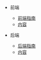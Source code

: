 <!-- _navbar.md -->

* 前端
  * [前端指南](FrontSide/guide.md)
  * [内容](FrontSide/README.md)
    
* 后端
  * [后端指南](AfterSide/guide.md)
  * [内容](AfterSide/README.md)